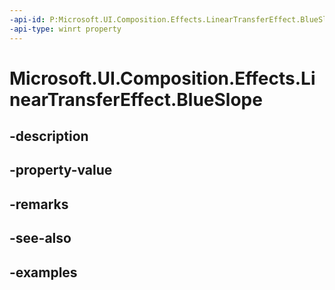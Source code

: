 ```yaml
---
-api-id: P:Microsoft.UI.Composition.Effects.LinearTransferEffect.BlueSlope
-api-type: winrt property
---
```


<!-- Property syntax.
public float BlueSlope { get;  set; }
-->

# Microsoft.UI.Composition.Effects.LinearTransferEffect.BlueSlope

## -description

## -property-value

## -remarks

## -see-also

## -examples

